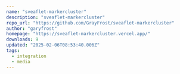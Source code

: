```yaml
---
name: "sveaflet-markercluster"
description: "sveaflet-markercluster"
repo_url: "https://github.com/GrayFrost/sveaflet-markercluster"
author: "garyfrost"
homepage: "https://sveaflet-markercluster.vercel.app/"
downloads: 9
updated: "2025-02-06T08:53:40.006Z"
tags: 
  - integration
  - media
---
```

